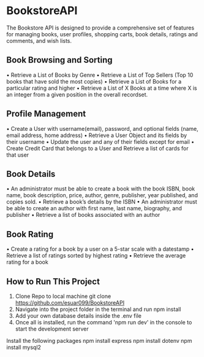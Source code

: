 # BookstoreAPI

The Bookstore API is designed to provide a comprehensive set of features for managing books, user profiles, shopping carts, book details, ratings and comments, and wish lists. 

## Book Browsing and Sorting
• Retrieve a List of Books by Genre
• Retrieve a List of Top Sellers (Top 10 books that have sold the most copies)
• Retrieve a List of Books for a particular rating and higher
• Retrieve a List of X Books at a time where X is an integer from a given position in the overall recordset.

## Profile Management
• Create a User with username(email), password, and optional fields (name, email address, home address)
• Retrieve a User Object and its fields by their username
• Update the user and any of their fields except for email
• Create Credit Card that belongs to a User and Retrieve a list of cards for that user

## Book Details
• An administrator must be able to create a book with the book ISBN, book name, book description, price, author, genre, publisher, year published, and copies sold.
• Retrieve a book’s details by the ISBN
• An administrator must be able to create an author with first name, last name, biography, and publisher
• Retrieve a list of books associated with an author

## Book Rating
• Create a rating for a book by a user on a 5-star scale with a datestamp
• Retrieve a list of ratings sorted by highest rating
• Retrieve the average rating for a book


## How to Run This Project
1. Clone Repo to local machine git clone https://github.com/esuar099/BookstoreAPI
2. Navigate into the project folder in the terminal and run npm install
3. Add your own database details inside the .env file
4. Once all is installed, run the command 'npm run dev' in the console to start the development server

Install the following packages
npm install express
npm install dotenv
npm install mysql2
